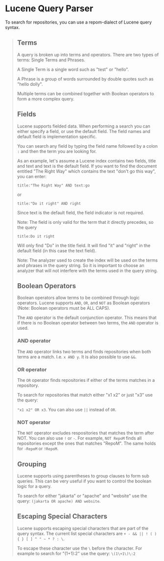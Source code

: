 # Lucene Query Parser

To search for repositories, you can use a repom-dialect of Lucene query syntax.

> ## Terms
>
> A query is broken up into terms and operators. There are two types of terms: Single Terms and Phrases.
>
> A Single Term is a single word such as "test" or "hello".
>
> A Phrase is a group of words surrounded by double quotes such as "hello dolly".
>
> Multiple terms can be combined together with Boolean operators to form a more complex query.
>
> ## Fields
>
> Lucene supports fielded data. When performing a search you can either specify a field, or use the default field. The field names and default field is implementation specific.
>
> You can search any field by typing the field name followed by a colon `:` and then the term you are looking for.
>
> As an example, let's assume a Lucene index contains two fields, title and text and text is the default field. If you want to find the document entitled "The Right Way" which contains the text "don't go this way", you can enter:
>
> `title:"The Right Way" AND text:go`
>
> or
>
> `title:"Do it right" AND right`
>
> Since text is the default field, the field indicator is not required.
>
> Note: The field is only valid for the term that it directly precedes, so the query
>
> `title:Do it right`
>
> Will only find "Do" in the title field. It will find "it" and "right" in the default field (in this case the text field).
>
> Note: The analyzer used to create the index will be used on the terms and phrases in the query string. So it is important to choose an analyzer that will not interfere with the terms used in the query string.
>
> ## Boolean Operators
>
> Boolean operators allow terms to be combined through logic operators. Lucene supports `AND`, `OR`, and `NOT` as Boolean operators (Note: Boolean operators must be ALL CAPS).
>
>The `AND` operator is the default conjunction operator. This means that if there is no Boolean operator between two terms, the `AND` operator is used.
>
> ### AND operator
>
> The `AND` operator links two terms and finds repositories when both terms are a match. I.e. `x AND y`. It is also possible to use `&&`.
>
> ### OR operator
>
> The `OR` operator finds repositories if either of the terms matches in a repository.
>
> To search for repositories that match either "x1 x2" or just "x3" use the query:
>
> `"x1 x2" OR x3`. You can also use `||` instead of `OR`.
>
> ### NOT operator
>
> The `NOT` operator excludes respositories that matches the term after NOT. You can also use `!` or `-`. For example, `NOT RepoM` finds all repositories except the ones that matches "RepoM". The same holds for `-RepoM` or `!RepoM`.
>
> ## Grouping
>
> Lucene supports using parentheses to group clauses to form sub queries. This can be very useful if you want to control the boolean logic for a query.
>
> To search for either "jakarta" or "apache" and "website" use the query: `(jakarta OR apache) AND website`.
>
> ## Escaping Special Characters
>
> Lucene supports escaping special characters that are part of the query syntax. The current list special characters are `+ - && || ! ( ) { } [ ] ^ " ~ * ? : \`.
>
>To escape these character use the `\` before the character. For example to search for "(1+1):2" use the query: `\(1\+1\)\:2`
>
